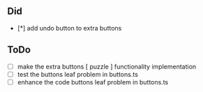 ## Did

-   [*] add undo button to extra buttons

## ToDo

-   [ ] make the extra buttons [ puzzle ] functionality implementation
-   [ ] test the buttons leaf problem in buttons.ts
-   [ ] enhance the code buttons leaf problem in buttons.ts
